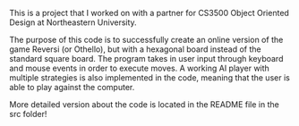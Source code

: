 This is a project that I worked on with a partner for CS3500 Object Oriented Design at Northeastern University.

The purpose of this code is to successfully create an online version of the game Reversi (or Othello), but with a hexagonal board instead of the standard square board. 
The program takes in user input through keyboard and mouse events in order to execute moves. A working AI player with multiple strategies is also implemented in the code, 
meaning that the user is able to play against the computer.

More detailed version about the code is located in the README file in the src folder!

